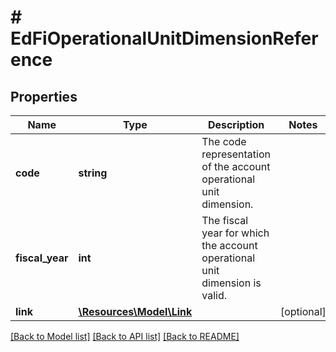 # # EdFiOperationalUnitDimensionReference

## Properties

Name | Type | Description | Notes
------------ | ------------- | ------------- | -------------
**code** | **string** | The code representation of the account operational unit dimension. |
**fiscal_year** | **int** | The fiscal year for which the account operational unit dimension is valid. |
**link** | [**\Resources\Model\Link**](Link.md) |  | [optional]

[[Back to Model list]](../../README.md#models) [[Back to API list]](../../README.md#endpoints) [[Back to README]](../../README.md)
